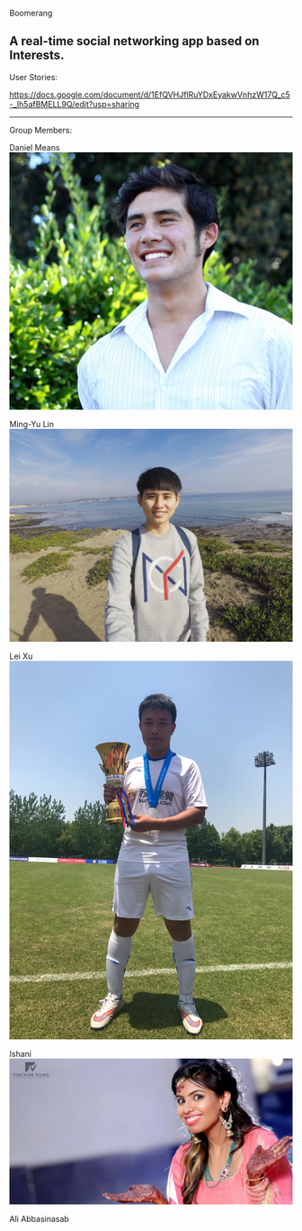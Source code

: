 Boomerang

A real-time social networking app based on Interests.
-----------------------------------------------------------------------
User Stories:

https://docs.google.com/document/d/1EfQVHJflRuYDxEyakwVnhzW17Q_c5-_Ih5afBMELL9Q/edit?usp=sharing

-----------------------------------------------------------------------
Group Members:

Daniel Means
![Alt text](/Daniel.jpg?raw=true)

Ming-Yu Lin
![Alt text](/Mingyu.jpg?raw=true)

Lei Xu
![Alt text](/Lei.jpg?raw=true)

Ishani
![Alt text](/ishani.jpg?raw=true)

Ali Abbasinasab



